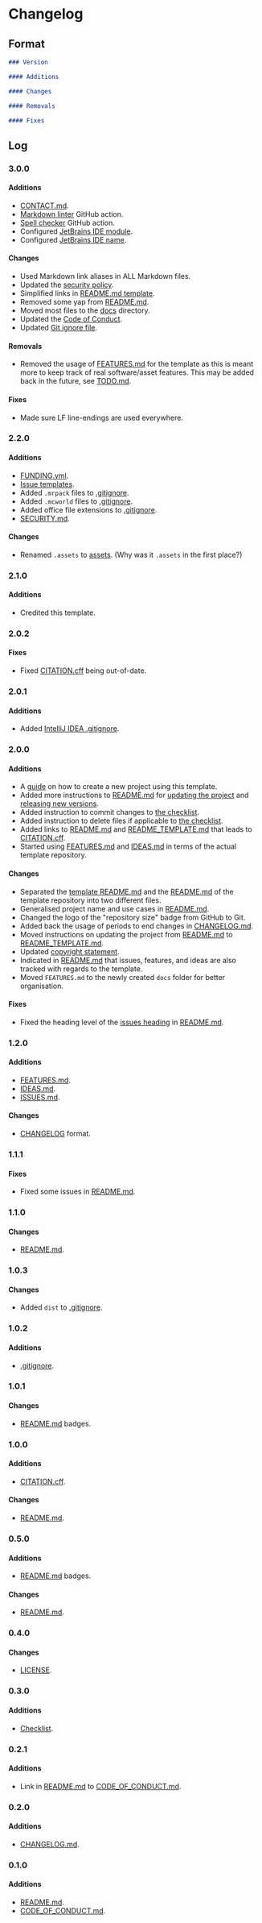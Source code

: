 # Changelog

## Format

```markdown
### Version

#### Additions

#### Changes

#### Removals

#### Fixes
```

## Log

### 3.0.0

#### Additions

- [CONTACT.md][contact].
- [Markdown linter][markdown-action] GitHub action.
- [Spell checker][spell-action] GitHub action.
- Configured [JetBrains IDE module][idea-modules].
- Configured [JetBrains IDE name][idea-name].

#### Changes

- Used Markdown link aliases in ALL Markdown files.
- Updated the [security policy][security].
- Simplified links in [README.md template][info-template].
- Removed some yap from [README.md][info].
- Moved most files to the [docs][documentation] directory.
- Updated the [Code of Conduct][conduct].
- Updated [Git ignore file][ignore].

#### Removals

- Removed the usage of [FEATURES.md][features] for the template as this is meant more to keep track of real software/asset features. This may be added back in the future, see [TODO.md][ideas].

#### Fixes

- Made sure LF line-endings are used everywhere.

### 2.2.0

#### Additions

- [FUNDING.yml][funding].
- [Issue templates][issue-templates].
- Added `.mrpack` files to [.gitignore][ignore].
- Added `.mcworld` files to [.gitignore][ignore].
- Added office file extensions to [.gitignore][ignore].
- [SECURITY.md][security].

#### Changes

- Renamed `.assets` to [assets][assets]. (Why was it `.assets` in the first place?)

### 2.1.0

#### Additions

- Credited this template.

### 2.0.2

#### Fixes

- Fixed [CITATION.cff][citation] being out-of-date.

### 2.0.1

#### Additions

- Added [IntelliJ IDEA .gitignore][idea-ignore].

### 2.0.0

#### Additions

- A [guide][guide] on how to create a new project using this template.
- Added more instructions to [README.md][info] for [updating the project][updating] and [releasing new versions][releasing-new-versions].
- Added instruction to commit changes to [the checklist][checklist].
- Added instruction to delete files if applicable to [the checklist][checklist].
- Added links to [README.md][info] and [README_TEMPLATE.md][info-template] that leads to [CITATION.cff][citation].
- Started using [FEATURES.md][features] and [IDEAS.md][ideas] in terms of the actual template repository.

#### Changes

- Separated the [template README.md][info-template] and the [README.md][info] of the template repository into two different files.
- Generalised project name and use cases in [README.md][info].
- Changed the logo of the "repository size" badge from GitHub to Git.
- Added back the usage of periods to end changes in [CHANGELOG.md][changelog].
- Moved instructions on updating the project from [README.md][info] to [README_TEMPLATE.md][info-template].
- Updated [copyright statement][license-heading].
- Indicated in [README.md][info] that issues, features, and ideas are also tracked with regards to the template.
- Moved `FEATURES.md` to the newly created `docs` folder for better organisation.

#### Fixes

- Fixed the heading level of the [issues heading][issues-heading] in [README.md][info].

### 1.2.0

#### Additions

- [FEATURES.md][features].
- [IDEAS.md][ideas].
- [ISSUES.md][issues].

#### Changes

- [CHANGELOG][changelog] format.

### 1.1.1

#### Fixes

- Fixed some issues in [README.md][info].

### 1.1.0

#### Changes

- [README.md][info].

### 1.0.3

#### Changes

- Added `dist` to [.gitignore][ignore].

### 1.0.2

#### Additions

- [.gitignore][ignore].

### 1.0.1

#### Changes

- [README.md][info] badges.

### 1.0.0

#### Additions

- [CITATION.cff][citation].

#### Changes

- [README.md][info].

### 0.5.0

#### Additions

- [README.md][info] badges.

#### Changes

- [README.md][info].

### 0.4.0

#### Changes

- [LICENSE][license].

### 0.3.0

#### Additions

- [Checklist][checklist].

### 0.2.1

#### Additions

- Link in [README.md][info] to [CODE_OF_CONDUCT.md][conduct].

### 0.2.0

#### Additions

- [CHANGELOG.md][changelog].

### 0.1.0

#### Additions

- [README.md][info].
- [CODE_OF_CONDUCT.md][conduct].

<!-- Link aliases -->

<!-- Files & folders -->

<!-- Project setup -->

<!-- Git -->

[ignore]: ../.gitignore

<!-- Documentation & assets -->

[documentation]: ../docs/

[info]: ./README.md

[contact]: ./CONTACT.md
[checklist]: ./README.md#checklist
[license-heading]: ./README.md#license
[issues-heading]: ./README.md#issues
[guide]: ./README.md#creating-a-new-project-using-this-template

[info-template]: ./README_TEMPLATE.md

[releasing-new-versions]: ./README_TEMPLATE.md#releasing-new-versions
[updating]: ./README_TEMPLATE.md#updating-this-project

[features]: ./FEATURES.md
[conduct]: ./CODE_OF_CONDUCT.md
[changelog]: ./CHANGELOG.md
[citation]: ../CITATION.cff
[security]: ./SECURITY.md
[ideas]: ./TODO.md
[issues]: ./ISSUES.md
[license]: ../LICENSE

[assets]: ../assets/

<!-- IDE files -->

<!-- JetBrains IDEs -->

[idea]: ../.idea
[idea-ignore]: ../.idea/.gitignore
[idea-name]: ../.idea/.name
[idea-modules]: ../.idea/modules.xml

<!-- GitHub -->

[issue-templates]: ./.github/ISSUE_TEMPLATE/
[funding]: ./.github/FUNDING.yml

<!-- Actions -->

[spell-action]: ../.github/workflows/spell.yaml
[markdown-action]: ../.github/workflows/markdown.yaml
